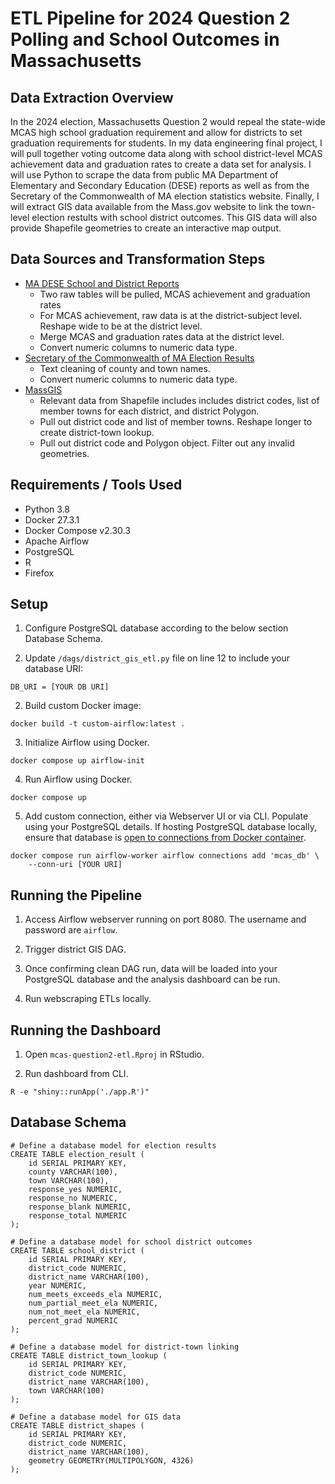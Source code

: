 # ETL Pipeline for 2024 Question 2 Polling and School Outcomes in Massachusetts

## Data Extraction Overview
In the 2024 election, Massachusetts Question 2 would repeal the state-wide MCAS high school graduation requirement and allow for districts to set graduation requirements for students. In my data engineering final project, I will pull together voting outcome data along with school district-level MCAS achievement data and graduation rates to create a data set for analysis. I will use Python to scrape the data from public MA Department of Elementary and Secondary Education (DESE) reports as well as from the Secretary of the Commonwealth of MA election statistics website. Finally, I will extract GIS data available from the Mass.gov website to link the town-level election restults with school district outcomes. This GIS data will also provide Shapefile geometries to create an interactive map output.

## Data Sources and Transformation Steps
- [MA DESE School and District Reports](https://profiles.doe.mass.edu/)
    - Two raw tables will be pulled, MCAS achievement and graduation rates
    - For MCAS achievement, raw data is at the district-subject level. Reshape wide to be at the district level.
    - Merge MCAS and graduation rates data at the district level.
    - Convert numeric columns to numeric data type.
- [Secretary of the Commonwealth of MA Election Results](https://electionstats.state.ma.us/ballot_questions/view/11621)
    - Text cleaning of county and town names.
    - Convert numeric columns to numeric data type.
- [MassGIS](https://www.mass.gov/info-details/massgis-data-public-school-districts)
    - Relevant data from Shapefile includes includes district codes, list of member towns for each district, and district Polygon.
    - Pull out district code and list of member towns. Reshape longer to create district-town lookup.
    - Pull out district code and Polygon object. Filter out any invalid geometries.

## Requirements / Tools Used
 - Python 3.8
 - Docker 27.3.1
 - Docker Compose v2.30.3
 - Apache Airflow
 - PostgreSQL
 - R
 - Firefox

## Setup

1. Configure PostgreSQL database according to the below section Database Schema.

2. Update `/dags/district_gis_etl.py` file on line 12 to include your database URI:
```
DB_URI = [YOUR DB URI]
```

2. Build custom Docker image:

```
docker build -t custom-airflow:latest .
```

3. Initialize Airflow using Docker.
```
docker compose up airflow-init
```

4. Run Airflow using Docker.
```
docker compose up
```

5. Add custom connection, either via Webserver UI or via CLI. Populate using your PostgreSQL details. If hosting PostgreSQL database locally, ensure that database is [open to connections from Docker container](https://stackoverflow.com/questions/31249112/allow-docker-container-to-connect-to-a-local-host-postgres-database).
```
docker compose run airflow-worker airflow connections add 'mcas_db' \
    --conn-uri [YOUR URI]
```

## Running the Pipeline

1. Access Airflow webserver running on port 8080. The username and password are `airflow`.

2. Trigger district GIS DAG.

3. Once confirming clean DAG run, data will be loaded into your PostgreSQL database and the analysis dashboard can be run.

4. Run webscraping ETLs locally.

## Running the Dashboard

1. Open `mcas-question2-etl.Rproj` in RStudio.

2.  Run dashboard from CLI.
```
R -e "shiny::runApp('./app.R')"
```

## Database Schema
```
# Define a database model for election results
CREATE TABLE election_result (
    id SERIAL PRIMARY KEY,
    county VARCHAR(100),
    town VARCHAR(100),
    response_yes NUMERIC,
    response_no NUMERIC,
    response_blank NUMERIC,
    response_total NUMERIC
);

# Define a database model for school district outcomes
CREATE TABLE school_district (
    id SERIAL PRIMARY KEY,
    district_code NUMERIC,
    district_name VARCHAR(100),
    year NUMERIC,
    num_meets_exceeds_ela NUMERIC,
    num_partial_meet_ela NUMERIC,
    num_not_meet_ela NUMERIC,
    percent_grad NUMERIC
);

# Define a database model for district-town linking
CREATE TABLE district_town_lookup (
    id SERIAL PRIMARY KEY,
    district_code NUMERIC,
    district_name VARCHAR(100),
    town VARCHAR(100)
);

# Define a database model for GIS data
CREATE TABLE district_shapes (
    id SERIAL PRIMARY KEY,
    district_code NUMERIC,
    district_name VARCHAR(100),
    geometry GEOMETRY(MULTIPOLYGON, 4326)
);
```






